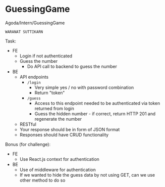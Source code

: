 # GuessingGame
Agoda/Intern/GuessingGame

`WARANAT SUTTIKARN`

Task:
- FE
    - Login if not authenticated
    - Guess the number
        - Do API call to backend to guess the number
- BE
    - API endpoints
        - `/login`
            - Very simple yes / no with password combination
            - Return "token"
        - `/guess`
            - Access to this endpoint needed to be authenticated via token returned from login
            - Guess the hidden number - if correct, return HTTP 201 and regenerate the number
    - RESTful
    - Your response should be in form of JSON format
    - Responses should have CRUD functionality

Bonus (for challenge):
- FE
    - Use React.js context for authentication
- BE
    - Use of middleware for authentication
    - If we wanted to hide the guess data by not using GET, can we use other method to do so
